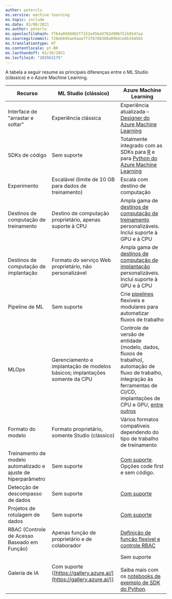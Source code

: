 ```yaml
---
author: peterclu
ms.service: machine-learning
ms.topic: include
ms.date: 03/08/2021
ms.author: peterlu
ms.openlocfilehash: ff64a0948402ff152e45bd4702d986f51b9547aa
ms.sourcegitcommit: f28ebb95ae9aaaff3f87d8388a09b41e0b3445b5
ms.translationtype: HT
ms.contentlocale: pt-BR
ms.lasthandoff: 03/30/2021
ms.locfileid: "103563175"
---
```

A tabela a seguir resume as principais diferenças entre o ML Studio (clássico) e o Azure Machine Learning.

| Recurso | ML Studio (clássico) | Azure Machine Learning |
|---| --- | --- |
| Interface de "arrastar e soltar" | Experiência clássica | Experiência atualizada – [Designer do Azure Machine Learning](../articles/machine-learning/concept-designer.md)| 
| SDKs de código | Sem suporte | Totalmente integrado com as SDKs para [R](https://github.com/Azure/azureml-sdk-for-r) e para [Python do Azure Machine Learning](/python/api/overview/azure/ml/) |
| Experimento | Escalável (limite de 10 GB para dados de treinamento) | Escala com destino de computação |
| Destinos de computação de treinamento | Destino de computação proprietário, apenas suporte à CPU | Ampla gama de [destinos de computação de treinamento](../articles/machine-learning/concept-compute-target.md#train) personalizáveis. Inclui suporte à GPU e à CPU | 
| Destinos de computação de implantação | Formato do serviço Web proprietário, não personalizável | Ampla gama de [destinos de computação de implantação](../articles/machine-learning/concept-compute-target.md#deploy) personalizáveis. Inclui suporte à GPU e à CPU |
| Pipeline de ML | Sem suporte | Crie [pipelines](../articles/machine-learning/concept-ml-pipelines.md) flexíveis e modulares para automatizar fluxos de trabalho |
| MLOps | Gerenciamento e implantação de modelos básicos; implantações somente da CPU | Controle de versão de entidade (modelo, dados, fluxos de trabalho), automação de fluxo de trabalho, integração às ferramentas de CI/CD, implantações de CPU e GPU, [entre outros](../articles/machine-learning/concept-model-management-and-deployment.md) |
| Formato do modelo | Formato proprietário, somente Studio (clássico) | Vários formatos compatíveis dependendo do tipo de trabalho de treinamento |
| Treinamento de modelo automatizado e ajuste de hiperparâmetro |  Sem suporte | [Com suporte](../articles/machine-learning/concept-automated-ml.md). Opções code first e sem código. | 
| Detecção de descompasso de dados | Sem suporte | [Com suporte](../articles/machine-learning/how-to-monitor-datasets.md) |
| Projetos de rotulagem de dados | Sem suporte | [Com suporte](../articles/machine-learning/how-to-create-labeling-projects.md) |
| RBAC (Controle de Acesso Baseado em Função) | Apenas função de proprietário e de colaborador | [Definição de função flexível e controle RBAC](../articles/machine-learning/how-to-assign-roles.md) |
| Galeria de IA | Com suporte ([https://gallery.azure.ai/](https://gallery.azure.ai/)) | Sem suporte <br><br> Saiba mais com os [notebooks de exemplo de SDK do Python](https://github.com/Azure/MachineLearningNotebooks). |